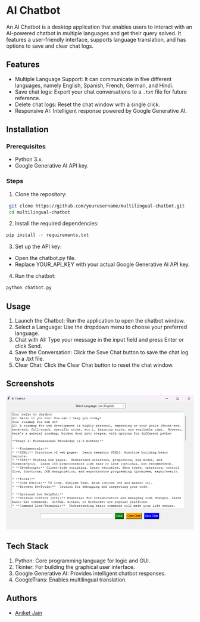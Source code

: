 
# AI Chatbot 

An AI Chatbot is a desktop application that enables users to interact with an AI-powered chatbot in multiple languages and get their query solved. It features a user-friendly interface, supports language translation, and has options to save and clear chat logs.

## Features

- Multiple Language Support: It can communicate in five different  languages, namely English, Spanish, French, German, and Hindi.
- Save chat logs: Export your chat conversations to a `.txt` file for future reference.
- Delete chat logs: Reset the chat window with a single click.
- Responsive AI: Intelligent response powered by Google Generative AI.
  



## Installation
### Prerequisites
- Python 3.x.
- Google Generative AI API key.

### Steps
1. Clone the repository:
```bash
 git clone https://github.com/yourusername/multilingual-chatbot.git
 cd multilingual-chatbot
```
2. Install the required dependencies:
```bash
pip install -r requirements.txt
```
3. Set up the API key:
- Open the chatbot.py file.
- Replace YOUR_API_KEY with your actual Google Generative AI API key.
4. Run the chatbot:
```bash
python chatbot.py
```
  

## Usage
1. Launch the Chatbot: Run the application to open the chatbot window.
2. Select a Language: Use the dropdown menu to choose your preferred language.
3. Chat with AI: Type your message in the input field and press Enter or click Send.
4. Save the Conversation: Click the Save Chat button to save the chat log to a .txt file.
5. Clear Chat: Click the Clear Chat button to reset the chat window.


## Screenshots

![Project Screenshot](images/screenshot.png)
## Tech Stack

1. Python: Core programming language for logic and GUI.
2. Tkinter: For building the graphical user interface.
3. Google Generative AI: Provides intelligent chatbot responses.
4. GoogleTrans: Enables multilingual translation.


## Authors

- [Aniket Jain](https://github.com/Aniket-Jain12)

